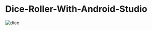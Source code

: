 # Dice-Roller-With-Android-Studio
![dice](https://user-images.githubusercontent.com/62599165/115110973-b372a080-9f86-11eb-9bd8-d4303834d9e4.png)

